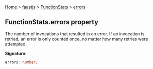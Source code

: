 [Home](./index) &gt; [faastjs](./faastjs.md) &gt; [FunctionStats](./faastjs.functionstats.md) &gt; [errors](./faastjs.functionstats.errors.md)

## FunctionStats.errors property

The number of invocations that resulted in an error. If an invocation is retried, an error is only counted once, no matter how many retries were attempted.

<b>Signature:</b>

```typescript
errors: number;
```
